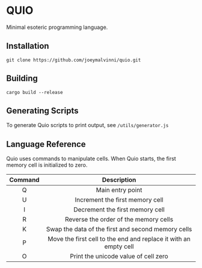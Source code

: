 # QUIO
Minimal esoteric programming language.

## Installation
```
git clone https://github.com/joeymalvinni/quio.git
```

## Building

```
cargo build --release
```

## Generating Scripts

To generate Quio scripts to print output, see `/utils/generator.js`

## Language Reference

Quio uses commands to manipulate cells. When Quio starts, the first memory cell is initialized to zero. 

| Command | Description                                                       |
| :----:  |    :----:                                                         |
| Q       | Main entry point                                                  |
| U       | Increment the first memory cell                                   |
| I       | Decrement the first memory cell                                   |
| R       | Reverse the order of the memory cells                             |
| K       | Swap the data of the first and second memory cells                |
| P       | Move the first cell to the end and replace it with an empty cell  |
| O       | Print the unicode value of cell zero                              |